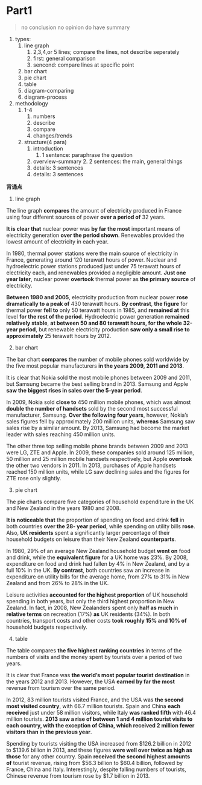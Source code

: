 # Part1
> no conclusion
> no opinion
> do have summary

1. types:
	1. line graph
		1. 2,3,4,or 5 lines; compare the lines, not describe seperately
		2. first: general comparison
		3. sencond: compare lines at specific point
	2. bar chart
	3. pie chart
	4. table
	5. diagram-comparing
	6. diagram-process
2. methodology
	1. 1-4 
		1. numbers
		2. describe
		3. compare
		4. changes/trends
	2. structure(4 para)
		1. introduction
			1. 1 sentence: paraphrase the question
		2. overview-summary
			2. 2 sentences: the main, general things
		3. details: 3 sentences
		4. details: 3 sentences

**背诵点**

1. line graph

The line graph **compares** the amount of electricity produced in France using four different sources
of power **over a period of** 32 years.

**It is clear that** nuclear power was **by far the most** important means of electricity generation **over the
period shown**. Renewables provided the lowest amount of electricity in each year.

In 1980, thermal power stations were the main source of electricity in France, generating around 120 terawatt hours of power. Nuclear and hydroelectric power stations produced just under 75 terawatt hours of electricity each, and renewables provided a negligible amount. **Just one year later**, nuclear power **overtook** thermal power as **the primary source** of electricity.

**Between 1980 and 2005**, electricity production from nuclear power **rose dramatically to a peak of** 430 terawatt hours. **By contrast**, **the figure** for thermal power **fell to** only 50 terawatt hours in 1985, and **remained at** this level **for the rest of the period**. Hydroelectric power generation **remained relatively stable**, **at between 50 and 80 terawatt hours, for the whole 32-year period**, but renewable electricity production **saw only a small rise to approximately** 25 terawatt hours by 2012.

2. bar chart

The bar chart **compares** the number of mobile phones sold worldwide by the five most popular
manufacturers **in the years 2009, 2011 and 2013**.

It is clear that Nokia sold the most mobile phones between 2009 and 2011, but Samsung became
the best selling brand in 2013. Samsung and Apple **saw the biggest rises in sales over the 5-year
period**.

In 2009, Nokia sold **close to** 450 million mobile phones, which was almost **double the number of
handsets** sold by the second most successful manufacturer, Samsung. **Over the following four
years**, however, Nokia’s sales figures fell by approximately 200 million units, **whereas** Samsung
saw sales rise by a similar amount. By 2013, Samsung had become the market leader with sales
reaching 450 million units.

The other three top selling mobile phone brands between 2009 and 2013 were LG, ZTE and Apple.
In 2009, these companies sold around 125 million, 50 million and 25 million mobile handsets
respectively, but Apple **overtook** the other two vendors in 2011. In 2013, purchases of Apple
handsets reached 150 million units, while LG saw declining sales and the figures for ZTE rose only
slightly.

3. pie chart

The pie charts compare five categories of household expenditure in the UK and New Zealand in
the years 1980 and 2008.

**It is noticeable that** the proportion of spending on food and drink **fell** in both countries **over the 28-
year period**, while spending on utility bills **rose**. Also, **UK residents** spent a significantly larger
percentage of their household budgets on leisure than their New Zealand **counterparts**.

In 1980, 29% of an average New Zealand household budget **went on** food and drink, while the
**equivalent figure** for a UK home was 23%. By 2008, expenditure on food and drink had fallen by
4% in New Zealand, and by a full 10% in the UK. **By contrast**, both countries saw an increase in
expenditure on utility bills for the average home, from 27% to 31% in New Zealand and from 26%
to 28% in the UK.

Leisure activities **accounted for the highest proportion** of UK household spending in both years, but
only the third highest proportion in New Zealand. In fact, in 2008, New Zealanders spent only **half
as much** in **relative terms** on recreation (17%) **as** UK residents (34%). In both countries, transport
costs and other costs **took roughly 15% and 10% of** household budgets respectively.

4. table

The table compares **the five highest ranking countries** in terms of the numbers of visits and the
money spent by tourists over a period of two years.

It is clear that France was **the world’s most popular tourist destination** in the years 2012 and 2013.
However, the USA **earned by far the most** revenue from tourism over the same period.

In 2012, 83 million tourists visited France, and the USA was **the second most visited country**, with
66.7 million tourists. Spain and China **each received** just under 58 million visitors, while Italy **was
ranked fifth** with 46.4 million tourists. **2013 saw a rise of between 1 and 4 million tourist visits to
each country, with the exception of China, which received 2 million fewer visitors than in the
previous year**.

Spending by tourists visiting the USA increased from $126.2 billion in 2012 to $139.6 billion in
2013, and these figures **were well over twice as high as those** for any other country. Spain **received
the second highest amounts of** tourist revenue, rising from $56.3 billion to $60.4 billion, followed by
France, China and Italy. Interestingly, despite falling numbers of tourists, Chinese revenue from
tourism rose by $1.7 billion in 2013.